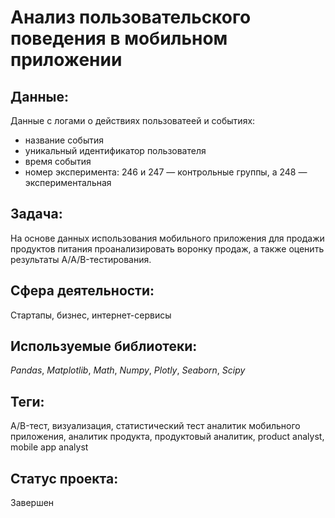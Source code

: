 # Анализ пользовательского поведения в мобильном приложении

## Данные:

Данные с логами о действиях пользоватеей и событиях:
* название события
* уникальный идентификатор пользователя
* время события
* номер эксперимента: 246 и 247 — контрольные группы, а 248 — экспериментальная

## Задача:

На основе данных использования мобильного приложения для продажи продуктов питания проанализировать воронку продаж, а также оценить результаты A/A/B-тестирования.

## Сфера деятельности:

Стартапы, бизнес, интернет-сервисы

## Используемые библиотеки:

_Pandas_, _Matplotlib_, _Math_, _Numpy_, _Plotly_, _Seaborn_, _Scipy_

## Теги:

A/B-тест, визуализация, статистический тест
аналитик мобильного приложения, аналитик продукта, продуктовый аналитик, product analyst, mobile app analyst

## Статус проекта:

Завершен
